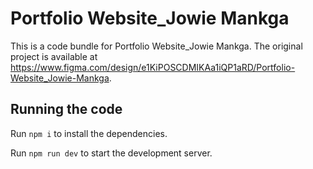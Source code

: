 
  # Portfolio Website_Jowie Mankga

  This is a code bundle for Portfolio Website_Jowie Mankga. The original project is available at https://www.figma.com/design/e1KiPOSCDMIKAa1iQP1aRD/Portfolio-Website_Jowie-Mankga.

  ## Running the code

  Run `npm i` to install the dependencies.

  Run `npm run dev` to start the development server.
  